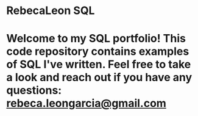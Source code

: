 # RebecaLeon SQL
# Welcome to my SQL portfolio! This code repository contains examples of SQL I've written. Feel free to take a look and reach out if you have any questions: rebeca.leongarcia@gmail.com
